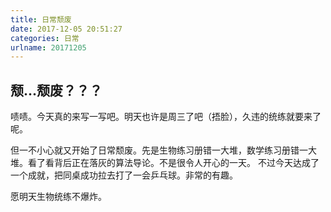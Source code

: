 ```yaml
---
title: 日常颓废
date: 2017-12-05 20:51:27
categories: 日常
urlname: 20171205
---
```


## 颓...颓废？？？
<!-- more -->

啧啧。今天真的来写一写吧。明天也许是周三了吧（捂脸），久违的统练就要来了呢。

但一不小心就又开始了日常颓废。先是生物练习册错一大堆，数学练习册错一大堆。看了看背后正在落灰的算法导论。不是很令人开心的一天。
不过今天达成了一个成就，把同桌成功拉去打了一会乒乓球。非常的有趣。

愿明天生物统练不爆炸。
